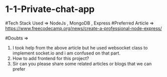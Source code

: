 # 1-1-Private-chat-app

#Tech Stack Used => NodeJs , MongoDB , Express
#Preferred Article => https://www.freecodecamp.org/news/create-a-professional-node-express/

#Doubts =>
1) I took help from the above article but he used websocket class to implement socket.io and i am confused 
   on that part.
2) How to add frontend for this project?
3) Sir can you please share some related articles or blogs that we can prefer
